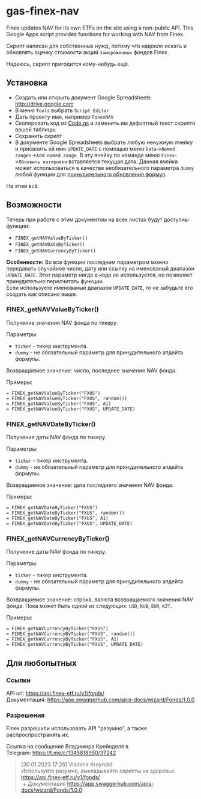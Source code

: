 # gas-finex-nav
Finex updates NAV for its own ETFs on the site using a non-public API. This Google Apps script provides functions for working with NAV from Finex.

Скрипт написан для собственных нужд, потому что надоело искать и обновлять оценку стоимости акций `замороженных` фондов Finex.  

Надеюсь, скрипт пригодится кому-нибудь ещё.  


## Установка
* Создать или открыть документ Google Spreadsheets http://drive.google.com
* В меню `Tools` выбрать `Script Editor`
* Дать проекту имя, например `FinexNAV`
* Скопировать код из [Code.gs](https://raw.githubusercontent.com/GrKoR/gas-finex-nav/master/Code.gs) и заменить им дефолтный текст скрипта вашей таблицы.
* Сохранить скрипт
* В документе Google Spreadsheets выбрать любую ненужную ячейку и присвоить ей имя `UPDATE_DATE` с помощью меню `Data`->`Named ranges`->`Add named range`. В эту ячейку по команде меню `Finex`->`Обновить котировки` вставляется текущая дата. Данная ячейка может использоваться в качестве необязательного параметра `dummy` любой функции для [принудительного обновления формул](https://stackoverflow.com/a/27656313).


На этом всё.   

## Возможности
Теперь при работе с этим документом на всех листах будут доступны функции: 
* `FINEX_getNAVValueByTicker()`
* `FINEX_getNAVDateByTicker()`
* `FINEX_getNAVCurrencyByTicker()`

**Особенности:** Во все функции последним параметром можно передавать случайное число, дату или ссылку на именованый диапазон `UPDATE_DATE`. Этот параметр нигде в коде не используется, но позволяет принудительно пересчитать функции.  
Если используете именованый диапазон `UPDATE_DATE`, то не забудьте его создать как описано выше.

### FINEX_getNAVValueByTicker()
Получение значения NAV фонда по тикеру.  

Параметры:
* `ticker` - тикер инструмента.
* `dummy` - не обязательный параметр для принудительного апдейта формулы.

Возвращаемое значение: число, последнее значение NAV фонда.

Примеры:
```
= FINEX_getNAVValueByTicker("FXUS")
= FINEX_getNAVValueByTicker("FXUS", random())
= FINEX_getNAVValueByTicker("FXUS", A1)
= FINEX_getNAVValueByTicker("FXUS", UPDATE_DATE)
```

### FINEX_getNAVDateByTicker()
Получение даты NAV фонда по тикеру.  

Параметры:
* `ticker` - тикер инструмента.
* `dummy` - не обязательный параметр для принудительного апдейта формулы.

Возвращаемое значение: дата последнего значения NAV фонда.

Примеры:
```
= FINEX_getNAVDateByTicker("FXUS")
= FINEX_getNAVDateByTicker("FXUS", random())
= FINEX_getNAVDateByTicker("FXUS", A1)
= FINEX_getNAVDateByTicker("FXUS", UPDATE_DATE)
```

### FINEX_getNAVCurrencyByTicker()
Получение даты NAV фонда по тикеру.  

Параметры:
* `ticker` - тикер инструмента.
* `dummy` - не обязательный параметр для принудительного апдейта формулы.

Возвращаемое значение: строка, валюта возвращаемого значения NAV фонда. Пока может быть одной из следующих: `USD`, `RUB`, `EUR`, `KZT`. 

Примеры:
```
= FINEX_getNAVCurrencyByTicker("FXUS")
= FINEX_getNAVCurrencyByTicker("FXUS", random())
= FINEX_getNAVCurrencyByTicker("FXUS", A1)
= FINEX_getNAVCurrencyByTicker("FXUS", UPDATE_DATE)
```


## Для любопытных

### Ссылки
API url: https://api.finex-etf.ru/v1/fonds/  
Документация: https://app.swaggerhub.com/apis-docs/wizard/Fonds/1.0.0  

### Разрешения
Finex разрешили использовать API "разумно", а также распроспространять их.  

Ссылка на сообщение Владимира Крейнделя в Telegram: https://t.me/c/1345818950/37242  

> [30.01.2023 17:26] Vladimir Kreyndel:  
> Используйте разумно, выкладывайте скрипты на здоровье.  
> https://api.finex-etf.ru/v1/fonds/  
> + Документация https://app.swaggerhub.com/apis-docs/wizard/Fonds/1.0.0
